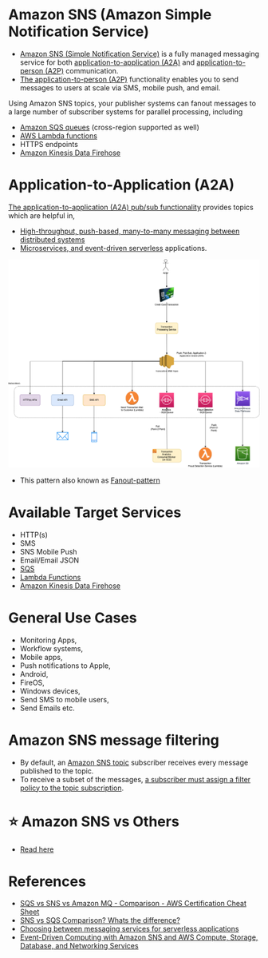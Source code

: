 # Amazon SNS (Amazon Simple Notification Service)
- [Amazon SNS (Simple Notification Service)](https://aws.amazon.com/sns) is a fully managed messaging service for both [application-to-application (A2A)](https://docs.aws.amazon.com/sns/latest/dg/sns-system-to-system-messaging.html) and [application-to-person (A2P)](https://docs.aws.amazon.com/sns/latest/dg/sns-user-notifications.html) communication.
- [The application-to-person (A2P)](https://docs.aws.amazon.com/sns/latest/dg/sns-user-notifications.html) functionality enables you to send messages to users at scale via SMS, mobile push, and email.

Using Amazon SNS topics, your publisher systems can fanout messages to a large number of subscriber systems for parallel processing, including 
- [Amazon SQS queues](AmazonSQS/Readme.md) (cross-region supported as well)
- [AWS Lambda functions](../3_ComputeServices/AWSLambda/Readme.md)
- HTTPS endpoints
- [Amazon Kinesis Data Firehose](AmazonKinesis/Readme.md)

# Application-to-Application (A2A)

[The application-to-application (A2A) pub/sub functionality](https://docs.aws.amazon.com/sns/latest/dg/sns-system-to-system-messaging.html) provides topics which are helpful in,
- [High-throughput, push-based, many-to-many messaging between distributed systems](../../3_SystemGlossaries/Scalability/LatencyThroughput.md)
- [Microservices, and event-driven serverless](../../5_MicroServicesSOA/Readme.md) applications.

![](assests/sns/FanOutPatternSQSSNS.png)

- This pattern also known as [Fanout-pattern](https://aws.amazon.com/getting-started/hands-on/send-fanout-event-notifications/)

# Available Target Services
- HTTP(s)
- SMS
- SNS Mobile Push
- Email/Email JSON
- [SQS](AmazonSQS/Readme.md)
- [Lambda Functions](../3_ComputeServices/AWSLambda/Readme.md)
- [Amazon Kinesis Data Firehose](AmazonKinesis/Readme.md)

# General Use Cases
- Monitoring Apps, 
- Workflow systems, 
- Mobile apps, 
- Push notifications to Apple, 
- Android, 
- FireOS, 
- Windows devices,
- Send SMS to mobile users, 
- Send Emails etc.

# Amazon SNS message filtering
- By default, an [Amazon SNS topic]() subscriber receives every message published to the topic. 
- To receive a subset of the messages, [a subscriber must assign a filter policy to the topic subscription](https://docs.aws.amazon.com/sns/latest/dg/sns-message-filtering.html).

# :star: Amazon SNS vs Others
- [Read here](../../7_MessageBrokers/KafkaVsRabbitMQVsSQSVsSNS.md)

# References
- [SQS vs SNS vs Amazon MQ - Comparison - AWS Certification Cheat Sheet](https://cloud.in28minutes.com/aws-certification-sqs-vs-sns-vs-amazon-mq)
- [SNS vs SQS Comparison? Whats the difference?](https://www.youtube.com/watch?v=mXk0MNjlO7A)
- [Choosing between messaging services for serverless applications](https://aws.amazon.com/blogs/compute/choosing-between-messaging-services-for-serverless-applications/)
- [Event-Driven Computing with Amazon SNS and AWS Compute, Storage, Database, and Networking Services](https://aws.amazon.com/blogs/compute/event-driven-computing-with-amazon-sns-compute-storage-database-and-networking-services/)